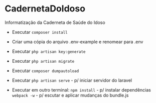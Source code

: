 # CadernetaDoIdoso
Informatização da Caderneta de Saúde do Idoso

- Executar ``` composer install ```
- Criar uma cópia do arquivo .env-example e renomear para .env
- Executar ``` php artisan key:generate ```
- Executar ``` php artisan migrate ```
- Executar ``` composer dumpautoload ```
- Executar ``` php artisan serve ``` - p/ iniciar servidor do laravel

- Executar em outro terminal:
``` npm install ``` - p/ instalar dependências
``` webpack -w ``` - p/ escutar e aplicar mudanças do bundle.js
